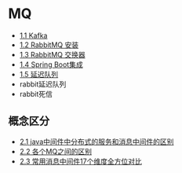 # MQ

- [1.1 Kafka](1.1_kafka.md)
- [1.2 RabbitMQ 安装](1.2_rabbit安装.md)
- [1.3 RabbitMQ 交换器](1.3_rabbit交换器.md)
- [1.4 Spring Boot集成](1.4_springboot集成.md)
- [1.5 延迟队列](1.5_延迟队列.md)
- rabbit延迟队列
- rabbit死信


## 概念区分

- [2.1 java中间件中分布式的服务和消息中间件的区别](2.1_java中间件中分布式的服务和消息中间件的区别.md)
- [2.2 各个MQ之间的区别](2.2_各个MQ之间的区别.md)
- [2.3 常用消息中间件17个维度全方位对比](2.3_常用消息中间件17个维度全方位对比.md)
